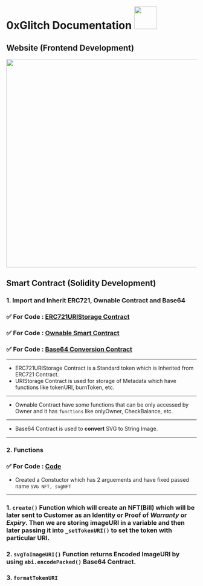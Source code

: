 # 0xGlitch Documentation <img src="https://media.tenor.com/UTxZPwKlNNIAAAAi/ethereum-ethereum-crypto.gif" width="60" height="60" />

## Website (Frontend Development)

<img src="blob:https://web.telegram.org/b532963d-62c3-44c1-b6a6-dd8bc4c49bb7" width="1000" height="550">


## Smart Contract (Solidity Development)

### **1. Import and Inherit ERC721, Ownable Contract and Base64**

### ✅ For Code : [ERC721URIStorage Contract](https://github.com/Coollaitar/0xGlitch/blob/main/Import%20Contracts/ERC721URIStorage.sol)
### ✅ For Code : [Ownable Smart Contract](https://github.com/Coollaitar/0xGlitch/blob/main/Import%20Contracts/Ownable.sol)
### ✅ For Code : [Base64 Conversion Contract](https://github.com/Coollaitar/0xGlitch/blob/main/Import%20Contracts/Base64.sol)
-------------------------------------------------------------------------------------------------------------------------------------
- ERC721URIStorage Contract is a Standard token which is Inherited from ERC721 Contract.
- URIStorage Contract is used for storage of Metadata which have functions like tokenURI, burnToken, etc.  
-------------------------------------------------------------------------------------------------------------------------------------
- Ownable Contract have some functions that can be only accessed by Owner and it has `functions` like onlyOwner, CheckBalance, etc.
-------------------------------------------------------------------------------------------------------------------------------------
- Base64 Contract is used to **convert** SVG to String Image.
-------------------------------------------------------------------------------------------------------------------------------------

### **2. Functions**

### ✅ For Code : [Code]()

- Created a Constuctor which has 2 arguements and have fixed passed name ```SVG NFT, svgNFT```
-------------------------------------------------------------------------------------------------------------------------------------
### 1. `create()` Function which will create an NFT(Bill) which will be later sent to Customer as an Identity or Proof of *Warranty* or *Expiry*. Then we are storing imageURI in a variable and then later passing it into `_setTokenURI()` to set the token with particular URI.
    
### 2. `svgToImageURI()` Function returns Encoded ImageURI by using `abi.encodePacked()` Base64 Contract.

### 3. `formatTokenURI`
